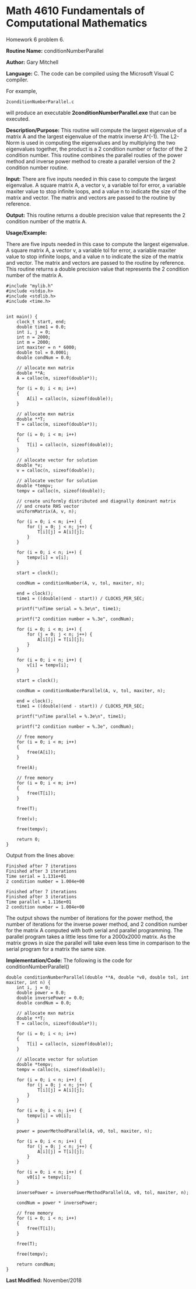 # Math 4610 Fundamentals of Computational Mathematics
Homework 6 problem 6.

**Routine Name:**           conditionNumberParallel

**Author:** Gary Mitchell

**Language:** C. The code can be compiled using the Microsoft Visual C compiler.

For example,

    2conditionNumberParallel.c

will produce an executable **2conditionNumberParallel.exe** that can be executed.

**Description/Purpose:** This routine will compute the largest eigenvalue of a matrix A and the largest eigenvalue of the matrix inverse A^(-1). The L2-Norm is used in computing the eigenvalues and by multiplying the two eigenvalues together, the product is a 2 condition number or factor of the 2 condition number. This routine combines the parallel routies of the power method and inverse power method to create a parallel version of the 2 condition number routine.

**Input:** There are five inputs needed in this case to compute the largest eigenvalue. A square matrix A, a vector v, a variable tol for error, a variable maxiter value to stop infinite loops, and a value n to indicate the size of the matrix and vector. The matrix and vectors are passed to the routine by reference.

**Output:** This routine returns a double precision value that represents the 2 condition number of the matrix A.

**Usage/Example:**

There are five inputs needed in this case to compute the largest eigenvalue. A square matrix A, a vector v, a variable tol for error, a variable maxiter value to stop infinite loops, and a value n to indicate the size of the matrix and vector. The matrix and vectors are passed to the routine by reference. This routine returns a double precision value that represents the 2 condition number of the matrix A.

    #include "mylib.h"
    #include <stdio.h>
    #include <stdlib.h>
    #include <time.h>


    int main() {
        clock_t start, end;
        double time1 = 0.0;
        int i, j = 0;
        int n = 2000;
        int m = 2000;
        int maxiter = n * 6000;
        double tol = 0.0001;
        double condNum = 0.0;

        // allocate mxn matrix
        double **A;
        A = calloc(m, sizeof(double*));

        for (i = 0; i < m; i++)
        {
            A[i] = calloc(n, sizeof(double));
        }

        // allocate mxn matrix
        double **T;
        T = calloc(m, sizeof(double*));

        for (i = 0; i < m; i++)
        {
            T[i] = calloc(n, sizeof(double));
        }

        // allocate vector for solution
        double *v;
        v = calloc(n, sizeof(double));

        // allocate vector for solution
        double *tempv;
        tempv = calloc(n, sizeof(double));

        // create uniformly distributed and diagnally dominant matrix
        // and create RHS vector
        uniformMatrix(A, v, n);

        for (i = 0; i < m; i++) {
            for (j = 0; j < n; j++) {
                T[i][j] = A[i][j];
            }
        }

        for (i = 0; i < n; i++) {
            tempv[i] = v[i];
        }

        start = clock();

        condNum = conditionNumber(A, v, tol, maxiter, n);

        end = clock();
        time1 = ((double)(end - start)) / CLOCKS_PER_SEC;

        printf("\nTime serial = %.3e\n", time1);

        printf("2 condition number = %.3e", condNum);

        for (i = 0; i < m; i++) {
            for (j = 0; j < n; j++) {
                A[i][j] = T[i][j];
            }
        }

        for (i = 0; i < n; i++) {
            v[i] = tempv[i];
        }

        start = clock();

        condNum = conditionNumberParallel(A, v, tol, maxiter, n);

        end = clock();
        time1 = ((double)(end - start)) / CLOCKS_PER_SEC;

        printf("\nTime parallel = %.3e\n", time1);

        printf("2 condition number = %.3e", condNum);

        // free memory
        for (i = 0; i < m; i++)
        {
            free(A[i]);
        }

        free(A);

        // free memory
        for (i = 0; i < m; i++)
        {
            free(T[i]);
        }

        free(T);

        free(v);

        free(tempv);

        return 0;
    }

Output from the lines above:

    Finished after 7 iterations
    Finished after 3 iterations
    Time serial = 1.131e+01
    2 condition number = 1.004e+00

    Finished after 7 iterations
    Finished after 3 iterations
    Time parallel = 1.116e+01
    2 condition number = 1.004e+00

The output shows the number of iterations for the power method, the number of iterations for the inverse power method, and 2 condition number for the matrix A computed with both serial and parallel programming. The parallel program takes a little less time for a 2000x2000 matrix. As the matrix grows in size the parallel will take even less time in comparison to the serial program for a matrix the same size.

**Implementation/Code:** The following is the code for conditionNumberParallel()

    double conditionNumberParallel(double **A, double *v0, double tol, int maxiter, int n) {
        int i, j = 0;
        double power = 0.0;
        double inversePower = 0.0;
        double condNum = 0.0;

        // allocate mxn matrix
        double **T;
        T = calloc(n, sizeof(double*));

        for (i = 0; i < n; i++)
        {
            T[i] = calloc(n, sizeof(double));
        }

        // allocate vector for solution
        double *tempv;
        tempv = calloc(n, sizeof(double));

        for (i = 0; i < n; i++) {
            for (j = 0; j < n; j++) {
                T[i][j] = A[i][j];
            }
        }

        for (i = 0; i < n; i++) {
            tempv[i] = v0[i];
        }

        power = powerMethodParallel(A, v0, tol, maxiter, n);

        for (i = 0; i < n; i++) {
            for (j = 0; j < n; j++) {
                A[i][j] = T[i][j];
            }
        }

        for (i = 0; i < n; i++) {
            v0[i] = tempv[i];
        }

        inversePower = inversePowerMethodParallel(A, v0, tol, maxiter, n);

        condNum = power * inversePower;

        // free memory
        for (i = 0; i < n; i++)
        {
            free(T[i]);
        }

        free(T);

        free(tempv);

        return condNum;
    }

**Last Modified:** November/2018
